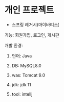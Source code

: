# 개인 프로젝트
- 스프링 레거시(마이바티스)

기능:
회원가입, 로그인, 게시판


개발 환경: 

1. 언어: Java

2. DB: MySQL8.0

3. was: Tomcat 9.0

4. jdk: jdk 11

5. tool: intellj

